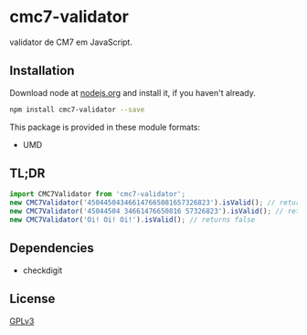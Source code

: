 # cmc7-validator
validator de CM7 em JavaScript.

## Installation
Download node at [nodejs.org](http://nodejs.org) and install it, if you haven't already.

```sh
npm install cmc7-validator --save
```

This package is provided in these module formats:

- UMD

## TL;DR ##

```js
import CMC7Validator from 'cmc7-validator';
new CMC7Validator('450445043466147665081657326823').isValid(); // returns true
new CMC7Validator('45044504 34661476650816 57326823').isValid(); // returns true
new CMC7Validator('Oi! Oi! Oi!').isValid(); // returns false
```


## Dependencies

- checkdigit

## License
[GPLv3](https://www.gnu.org/licenses/quick-guide-gplv3.pt-br.html)

